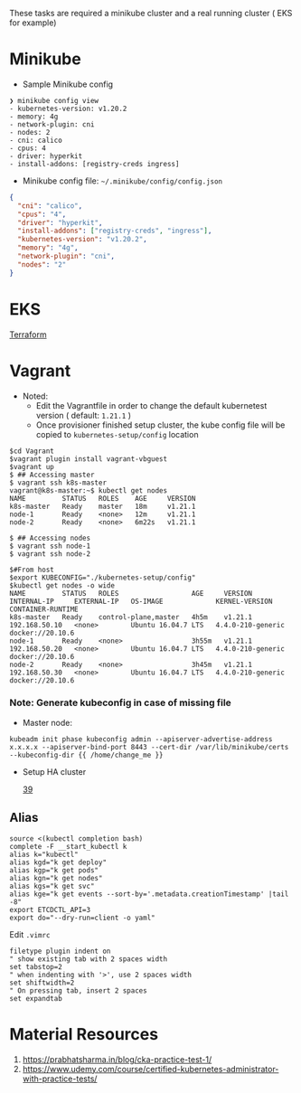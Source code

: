These tasks are required a minikube cluster and a real running cluster ( EKS for example)

# Minikube

- Sample Minikube config

```shell
❯ minikube config view
- kubernetes-version: v1.20.2
- memory: 4g
- network-plugin: cni
- nodes: 2
- cni: calico
- cpus: 4
- driver: hyperkit
- install-addons: [registry-creds ingress]
```

- Minikube config file: `~/.minikube/config/config.json`

```json
{
  "cni": "calico",
  "cpus": "4",
  "driver": "hyperkit",
  "install-addons": ["registry-creds", "ingress"],
  "kubernetes-version": "v1.20.2",
  "memory": "4g",
  "network-plugin": "cni",
  "nodes": "2"
}
```

# EKS

[Terraform](https://github.com/phuongleeo/k8s-todo/tree/master/tf-INF/development/eks)

# Vagrant

- Noted:
  - Edit the Vagrantfile in order to change the default kubernetest version ( default: `1.21.1` )
  - Once provisioner finished setup cluster, the kube config file will be copied to `kubernetes-setup/config` location

```shell
$cd Vagrant
$vagrant plugin install vagrant-vbguest
$vagrant up
$ ## Accessing master
$ vagrant ssh k8s-master
vagrant@k8s-master:~$ kubectl get nodes
NAME         STATUS   ROLES    AGE     VERSION
k8s-master   Ready    master   18m     v1.21.1
node-1       Ready    <none>   12m     v1.21.1
node-2       Ready    <none>   6m22s   v1.21.1

$ ## Accessing nodes
$ vagrant ssh node-1
$ vagrant ssh node-2

$#From host
$export KUBECONFIG="./kubernetes-setup/config"
$kubectl get nodes -o wide
NAME         STATUS   ROLES                  AGE     VERSION   INTERNAL-IP     EXTERNAL-IP   OS-IMAGE             KERNEL-VERSION      CONTAINER-RUNTIME
k8s-master   Ready    control-plane,master   4h5m    v1.21.1   192.168.50.10   <none>        Ubuntu 16.04.7 LTS   4.4.0-210-generic   docker://20.10.6
node-1       Ready    <none>                 3h55m   v1.21.1   192.168.50.20   <none>        Ubuntu 16.04.7 LTS   4.4.0-210-generic   docker://20.10.6
node-2       Ready    <none>                 3h45m   v1.21.1   192.168.50.30   <none>        Ubuntu 16.04.7 LTS   4.4.0-210-generic   docker://20.10.6
```

### Note: Generate kubeconfig in case of missing file

- Master node:

```shell
kubeadm init phase kubeconfig admin --apiserver-advertise-address x.x.x.x --apiserver-bind-port 8443 --cert-dir /var/lib/minikube/certs --kubeconfig-dir {{ /home/change_me }}
```

- Setup HA cluster

  [39](39/Readme.md)

## Alias

```shell
source <(kubectl completion bash)
complete -F __start_kubectl k
alias k="kubectl"
alias kgd="k get deploy"
alias kgp="k get pods"
alias kgn="k get nodes"
alias kgs="k get svc"
alias kge="k get events --sort-by='.metadata.creationTimestamp' |tail -8"
export ETCDCTL_API=3
export do="--dry-run=client -o yaml"
```

Edit `.vimrc`

```shell
filetype plugin indent on
" show existing tab with 2 spaces width
set tabstop=2
" when indenting with '>', use 2 spaces width
set shiftwidth=2
" On pressing tab, insert 2 spaces
set expandtab
```

# Material Resources

1. https://prabhatsharma.in/blog/cka-practice-test-1/
2. https://www.udemy.com/course/certified-kubernetes-administrator-with-practice-tests/
